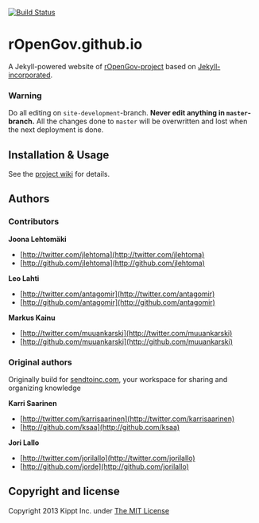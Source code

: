 [![Build Status](https://travis-ci.org/rOpenGov/ropengov.github.io.png?branch=site-development)](https://travis-ci.org/rOpenGov/ropengov.github.io)

# rOpenGov.github.io

A Jekyll-powered website of [rOpenGov-project](http://ropengov.github.io/) based on [Jekyll-incorporated](https://github.com/kippt/jekyll-incorporated). 

### Warning

Do all editing on `site-development`-branch. **Never edit anything in `master`-branch.** All the changes done to `master` will be overwritten and lost when the next deployment is done.

## Installation & Usage

See the [project wiki](https://github.com/rOpenGov/ropengov.github.io/wiki) for details. 

## Authors

### Contributors

**Joona Lehtomäki**

+ [http://twitter.com/jlehtoma](http://twitter.com/jlehtoma)
+ [http://github.com/jlehtoma](http://github.com/jlehtoma)

**Leo Lahti**

+ [http://twitter.com/antagomir](http://twitter.com/antagomir)
+ [http://github.com/antagomir](http://github.com/antagomir)

**Markus Kainu**

+ [http://twitter.com/muuankarski](http://twitter.com/muuankarski)
+ [http://github.com/muuankarski](http://github.com/muuankarski)


### Original authors 

Originally build for [sendtoinc.com](https://sendtoinc.com), your workspace for sharing and organizing knowledge

**Karri Saarinen**

+ [http://twitter.com/karrisaarinen](http://twitter.com/karrisaarinen)
+ [http://github.com/ksaa](http://github.com/ksaa)

**Jori Lallo**

+ [http://twitter.com/jorilallo](http://twitter.com/jorilallo)
+ [http://github.com/jorde](http://github.com/jorilallo)


## Copyright and license

Copyright 2013 Kippt Inc. under [The MIT License ](LICENSE)

